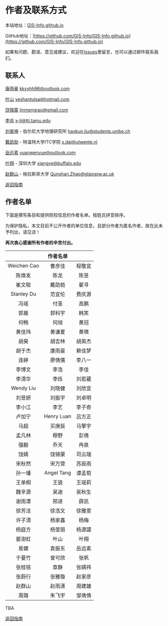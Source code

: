 # 作者及联系方式

本站地址：[GIS-Info.github.io](https://gis-info.github.io/)

GitHub地址：[https://github.com/GIS-Info/GIS-Info.github.io](https://github.com/GIS-Info/GIS-Info.github.io)

如果有问题、勘误、意见或建议，欢迎在[Issues](https://github.com/GIS-Info/GIS-Info.github.io/issues)里留言，也可以通过邮件联系我们。

## 联系人
[康雨豪](https://www.kkyyhh96.site)  [kkyyhh96@outlook.com](mailto:kkyyhh96@outlook.com)

[叶山](https://www.ye-shan.com/) [yeshantulsa@hotmail.com](mailto:yeshantulsa@hotmail.com)

[饶锦蒙](http://www.jinmengrao.com) [jinmengrao@gmail.com](mailto:jinmengrao@gmail.com)

[李肖](https://sites.google.com/tamu.edu/xiaoli/home) [x-li@tti.tamu.edu](mailto:x-li@tti.tamu.edu)

[刘昊坤](https://github.com/EugeneGIS) - 伯尔尼大学地理研究所 [haokun.liu@students.unibe.ch](mailto:haokun.liu@students.unibe.ch)

[戴劭勍](http://gisersqdai.top/mycv/) - 特温特大学ITC学院 [s.dai@utwente.nl](mailto:s.dai@utwente.nl)

[岳远紊](https://github.com/ywyue) [yuanwenyue@outlook.com](mailto:yuanwenyue@outlook.com)

[叶翔](www.linkedin.com/in/spatialyexiang) - 深圳大学 [xiangye@buffalo.edu](mailto:xiangye@buffalo.edu)

[赵群山](https://www.gla.ac.uk/schools/socialpolitical/staff/qunshanzhao/) - 格拉斯哥大学 [Qunshan.Zhao@glasgow.ac.uk](mailto:Qunshan.Zhao@glasgow.ac.uk)

[返回指南](https://gis-info.github.io/)

## 作者名单

下面是撰写条目和提供院校信息的作者名单。按姓氏拼音排序。

为保护隐私，本文目前不公开作者的单位信息，且部分作者为匿名作者，故在此未予列出，请见谅！

**再次衷心感谢所有作者的辛苦付出。**

|             |  作者名单  |        |
|:-----------:|:----------:|:------:|
| Weichen Cao |   曹彦佳   | 程敬宜 |
|    陈焕发   |    陈龙    |  陈昱  |
|    崔文聪   |   戴劭勍   |  翟寻  |
|  Stanley Du |   范宜伦   | 费庆源 |
|     冯瑶    |    付圣    |  高鹏  |
|     郭晨    |   郭科宇   |  韩笑  |
|     何畅    |    何旭    |  黄冠  |
|    黄佳玮   |   黄谦夏   |  黄啸  |
|     胡昊    |   胡吉林   | 胡英杰 |
|    胡于杰   |   康雨豪   | 赖佳梦 |
|     连婷    |   廖倩儒   | 李八一 |
|    李博文   |    李浩    |  李佳  |
|    李清华   |    李烁    | 刘若葳 |
|  Wendy Liu  |   刘晓健   | 刘欣宜 |
|    刘昱妍   |   刘振宇   | 刘卓明 |
|    李小江   |    李艺    | 李子奇 |
|    卢加宁   | Henry Luan | 吕方正 |
|     马超    |   买庚辰   | 马擎宇 |
|    孟凡林   |    穆野    |  彭倩  |
|     强毅    |    乔天    |  冉泉  |
|     饶婧    |   饶锦蒙   | 司云瑞 |
|    宋秋然   |   宋万营   | 苏辰雨 |
|    孙一璠   | Angel Tang | 谭孟荀 |
|    王单桐   |    王骁    | 王瑶莉 |
|    魏辛源   |    吴迪    | 吴秋生 |
|    谢雨潭   |    邢进    |  薛凯  |
|    徐芳洁   |   徐浩文   | 徐雅雯 |
|    许子清   |   杨家鑫   |  杨梅  |
|    杨庭方   |   杨莹丽   | 杨源譞 |
|    晏澍虹   |    叶山    |  叶翔  |
|     易健    |   袁振东   | 岳远紊 |
|    于曼竹   |   曾可欣   |  张帆  |
|    张桂铭   |    章静    | 张婧祎 |
|    张蔚行   |   张雅璇   | 赵家彦 |
|    赵群山   |   赵雨潇   | 周建雄 |
|     周璐    |   朱飞宇   | 邹倩倩 |

TBA

[返回指南](https://gis-info.github.io/)
